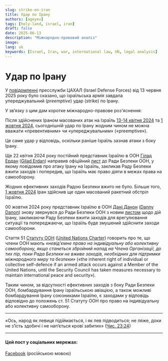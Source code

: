 ```yaml
---
slug: strike-on-iran
title: Удар по Ірану
authors: [ageyev]
tags: [holy-land, israel, iran]
draft: false
date: 2025-06-13
description: "Міжнародно-правовий аналіз"
image: 
lang: uk
keywords: [Israel, Iran, war, international law, UN, legal analysis]
---
```


# Удар по Ірану

У [повідомленні](https://x.com/IDF/status/1933324595471454495) пресслужби ЦАХАЛ (Israel Defense Forces) від 13 червня 2025 року було сказано, що ізраїльська армія завдала упереджувальний (*preemptive*) удар (strike) по Ірану.

У зв’язку з цим дам коротке міжнародно-правове роз'яснення:
<!-- truncate -->

Після здійснених Іраном масованих атак на Ізраїль [13-14 квітня 2024](https://en.wikipedia.org/wiki/April_2024_Iranian_strikes_on_Israel) та [1 жовтня 2024](https://en.wikipedia.org/wiki/October_2024_Iranian_strikes_on_Israel), сьогоднішній удар по Ірану жодним чином не можна вважати «превентивним» чи «упереджувальним» («preemptive»).

Це саме удар у відповідь, оскільки раніше Ізраїль зазнав атаки з боку Ірану.

Ще 22 квітня 2024 року постійний представник Ізраїлю в ООН [Гілад Ердан](https://en.wikipedia.org/wiki/Gilad_Erdan) ([Gilad Erdan](https://en.wikipedia.org/wiki/Gilad_Erdan)) направив офіційний [лист](https://digitallibrary.un.org/record/4045365) до Ради Безпеки ООН, у якому повідомив про атаку Ірану на Ізраїль, закликав Раду Безпеки вжити заходів і попередив, що Ізраїль має право діяти в межах права на самооборону.

Жодних ефективних заходів Радою Безпеки вжито не було. Більше того, [1 жовтня 2024](https://en.wikipedia.org/wiki/October_2024_Iranian_strikes_on_Israel) Іран здійснив ще один масований ракетний обстріл Ізраїлю.

00 жовтня 2024 року представник Ізраїлю в ООН [Дані Данон](https://en.wikipedia.org/wiki/Danny_Danon) ([Danny Danon](https://en.wikipedia.org/wiki/Danny_Danon)) знову звернувся до Ради Безпеки ООН з новим [листом](https://digitallibrary.un.org/record/4063563) щодо дій Ірану, закликаючи Раду Безпеки вжити заходів для врегулювання ситуації та попереджаючи, що Ізраїль буде змушений здійснити заходи самооборони.

Стаття 51 [Статуту ООН](https://www.un.org/ru/about-us/un-charter/chapter-7) ([United Nations Charter](https://www.un.org/en/about-us/un-charter/chapter-7)) говорить про те, що члени ООН мають *«невід'ємне право на індивідуальну або колективну самооборону, якщо станеться збройний напад на Члена Організації, до тих пір, поки Рада Безпеки не вживе заходів, необхідних для підтримки міжнародного миру та безпеки»* («the inherent right of individual or collective self-defence if an armed attack occurs against a Member of the United Nations, until the Security Council has taken measures necessary to maintain international peace and security»).

Таким чином, за відсутності ефективних заходів з боку Ради Безпеки ООН, бомбардування Ірану ізраїльською авіацією, а також можливі бомбардування Ірану союзниками Ізраїлю, є заходами у відповідь відповідно до положень ст. 51 Статуту ООН про право на індивідуальну або колективну самооборону.

---

«Ось, народ як левиця підіймається, і як лев підводиться; не ляже, доки не з’їсть здобичі і не нап’ється крові забитих»
([Чис. 23:24](https://mechon-mamre.org/p/pt/pt0423.htm))

---

#### Цей пост у соціальних мережах:

[Facebook](https://www.facebook.com/viktor.ageyev/posts/pfbid035UdBWTQNNwu7kaymT22gKphsmD1EpLVp5sjFFftMmQxUwkc5phSju5F18PFdzgYUl) (російською мовою)
